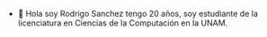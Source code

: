 - 👋 Hola soy Rodrigo Sanchez tengo 20 años, soy estudiante de la licenciatura en Ciencias de la Computación en la UNAM.
